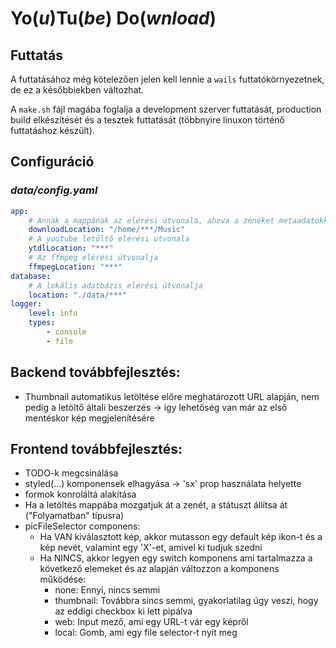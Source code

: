 # **Yo**(_u_)**Tu**(_be_) **Do**(_wnload_)

## Futtatás

A futtatásához még kötelezően jelen kell lennie a `wails` futtatókörnyezetnek, de ez a későbbiekben változhat.

A `make.sh` fájl magába foglalja a development szerver futtatását, production build elkészítését és a tesztek futtatását (többnyire linuxon történő futtatáshoz készült).

## Configuráció

### *data/config.yaml*
```yaml
app:
    # Annak a mappának az elérési útvonala, ahova a zenéket metaadatokkal kitöltve átmásolja/letölti a program
    downloadLocation: "/home/***/Music"
    # A youtube letöltő elérési utvonala
    ytdlLocation: "***"
    # Az ffmpeg elérési útvonalja
    ffmpegLocation: "***"
database:
    # A lokális adatbázis elérési útvonalja
    location: "./data/***"
logger:
    level: info
    types:
        - console
        - file
```

## Backend továbbfejlesztés:
- Thumbnail automatikus letöltése előre meghatározott URL alapján, nem pedig a letöltő általi beszerzés -> így lehetőség van már az első mentéskor kép megjelenítésére

## Frontend továbbfejlesztés:
- TODO-k megcsinálása
- styled(...) komponensek elhagyása -> 'sx' prop használata helyette
- formok konroláltá alakítása
- Ha a letöltés mappába mozgatjuk át a zenét, a státuszt állítsa át ("Folyamatban" típusra)
- picFileSelector componens:
    - Ha VAN kiválasztott kép, akkor mutasson egy default kép ikon-t és a kép nevét, valamint egy 'X'-et, amivel ki tudjuk szedni
    - Ha NINCS, akkor legyen egy switch komponens ami tartalmazza a következő elemeket és az alapján változzon a komponens működése:
        - none: Ennyi, nincs semmi
        - thumbnail: Továbbra sincs semmi, gyakorlatilag úgy veszi, hogy az eddigi checkbox ki lett pipálva
        - web: Input mező, ami egy URL-t vár egy képről
        - local: Gomb, ami egy file selector-t nyit meg 
